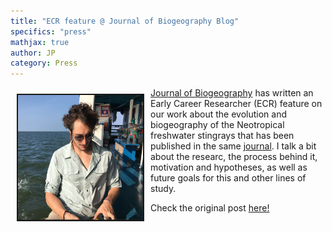 ```yaml
---
title: "ECR feature @ Journal of Biogeography Blog"
specifics: "press"
mathjax: true
author: JP
category: Press
---
```

<img style="float: left; margin: 10px 10px 10px 10px" src="/img/ecr_jbiog.jpg" width="200px" height="200px" border="2px">

[Journal of Biogeography](https://onlinelibrary.wiley.com/journal/13652699) has written an Early Career Researcher (ECR) feature on our work about the evolution and biogeography of the Neotropical freshwater stingrays that has been published in the same [journal](https://onlinelibrary.wiley.com/doi/full/10.1111/jbi.14086). I talk a bit about the researc, the process behind it, motivation and hypotheses, as well as future goals for this and other lines of study. 

Check the original post [here!](https://journalofbiogeographynews.org/2021/06/28/ecr-feature-joao-pedro-jp-fontanelle-on-stingrays-biogeography/) 
